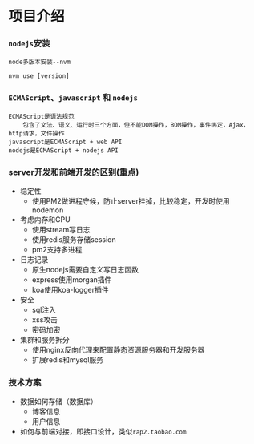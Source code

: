 # 项目介绍

### `nodejs`安装

```
node多版本安装--nvm

nvm use [version]
```

### `ECMAScript`、`javascript` 和 `nodejs`

```
ECMAScript是语法规范
	包含了文法、语义、运行时三个方面，但不能DOM操作，BOM操作，事件绑定，Ajax，http请求，文件操作
javascript是ECMAScript + web API
nodejs是ECMAScript + nodejs API
```

### server开发和前端开发的区别(重点)

+ 稳定性
  + 使用PM2做进程守候，防止server挂掉，比较稳定，开发时使用nodemon
+ 考虑内存和CPU
  + 使用stream写日志
  + 使用redis服务存储session
  + pm2支持多进程
+ 日志记录
  + 原生nodejs需要自定义写日志函数
  + express使用morgan插件
  + koa使用koa-logger插件
+ 安全
  + sql注入
  + xss攻击
  + 密码加密
+ 集群和服务拆分
  + 使用nginx反向代理来配置静态资源服务器和开发服务器
  + 扩展redis和mysql服务

### 技术方案

+ 数据如何存储（数据库）
  + 博客信息
  + 用户信息
+ 如何与前端对接，即接口设计，类似`rap2.taobao.com`